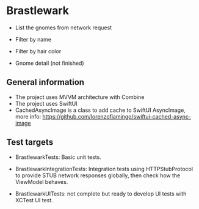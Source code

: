 # Brastlewark

- List the gnomes from network request
- Filter by name
- Filter by hair color

- Gnome detail (not finished)  

## General information

- The project uses MVVM architecture with Combine
- The project uses SwiftUI
- CachedAsyncImage is a class to add cache to SwiftUI AsyncImage, more info: https://github.com/lorenzofiamingo/swiftui-cached-async-image

## Test targets

- BrastlewarkTests: Basic unit tests.

- BrastlewarkIntegrationTests: Integration tests using HTTPStubProtocol to provide STUB network responses globally, then check how the ViewModel behaves.

- BrastlewarkUITests: not complete but ready to develop UI tests with XCTest UI test.
